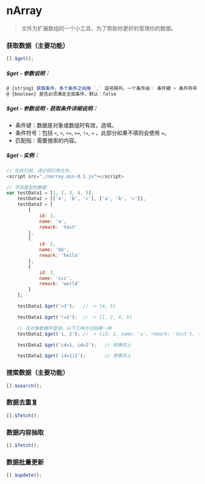 # nArray
> 文件为扩展数组的一个小工具，为了帮助你更好的管理你的数据。

### 获取数据（主要功能）
```javascript
[].$get();
```

##### $get - 参数说明：
```javascript
@ {string} 获取条件，多个条件之间用 `,` 逗号隔开。一个条件由： 条件键 + 条件符号 + 匹配值。
@ {boolean} 是否必须满足全部条件，默认：false
```

##### $get - 参数说明 - 获取条件详细说明：
* 条件键：数据是对象或数组时有效，选填。
* 条件符号：包括 `<`, `>`, `<=`, `>=`, `!=`, `=` ，此部分如果不填则会使用 `=`。
* 匹配指：需要搜索的内容。

##### $get - 实例：
```javascript
// 在执行前，请记得引用文件。
<script src="./narray.min-0.1.js"></script>

// 不同类型的数据
var testData1 = [1, 2, 3, 4, 5],
    testData2 = [['a', 'b', 'c'], ['a', 'b', 'c']],
    testData3 = [
        {
            id: 1,
            name: 'a',
            remark: 'test'
        },
        {
            id: 2,
            name: 'bb',
            remark: 'hello'
        },
        {
            id: 3,
            name: 'ccc',
            remark: 'world'
        }
    ];

	testData1.$get('>3');	// -> [4, 5]

	testData1.$get('!=3');	// -> [1, 2, 4, 5]

	// 在对象数据中查询，以下三种方式结果一样
	testData2.$get('1, 2');	// -> {id: 1, name: 'a', remark: 'test'}, {id: 2, name: 'bb', remark: 'hello'},

	testData2.$get('id=1, id=2');	// 效果同上

	testData2.$get('id=1|2');		// 效果同上
```




### 搜索数据（主要功能）

```javascript
[].$search();
```

### 数据去重复

```javascript
[].$fetch();
```

### 数据内容抽取

```javascript
[].$fetch();
```

### 数据批量更新

```javascript
[].$update();
```
